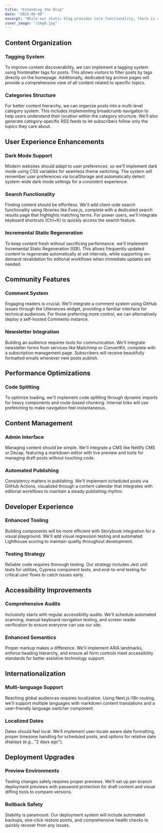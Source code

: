 ```yaml
---
title: "Extending the Blog"
date: "2025-06-08"
excerpt: "While our static blog provides core functionality, there is always room for improvement."
cover_image: "/img8.jpg"
---
```


## Content Organization

### Tagging System

To improve content discoverability, we can implement a tagging system using frontmatter tags for posts. This allows visitors to filter posts by tags directly on the homepage. Additionally, dedicated tag archive pages will provide a comprehensive view of all content related to specific topics.

### Categories Structure

For better content hierarchy, we can organize posts into a multi-level category system. This includes implementing breadcrumb navigation to help users understand their location within the category structure. We'll also generate category-specific RSS feeds to let subscribers follow only the topics they care about.

## User Experience Enhancements

### Dark Mode Support

Modern websites should adapt to user preferences, so we'll implement dark mode using CSS variables for seamless theme switching. The system will remember user preferences via localStorage and automatically detect system-wide dark mode settings for a consistent experience.

### Search Functionality

Finding content should be effortless. We'll add client-side search functionality using libraries like Fuse.js, complete with a dedicated search results page that highlights matching terms. For power users, we'll integrate keyboard shortcuts (Ctrl+K) to quickly access the search feature.

### Incremental Static Regeneration

To keep content fresh without sacrificing performance, we'll implement Incremental Static Regeneration (ISR). This allows frequently updated content to regenerate automatically at set intervals, while supporting on-demand revalidation for editorial workflows when immediate updates are needed.

## Community Features

### Comment System

Engaging readers is crucial. We'll integrate a comment system using GitHub Issues through the Utterances widget, providing a familiar interface for technical audiences. For those preferring more control, we can alternatively deploy a self-hosted Commento instance.

### Newsletter Integration

Building an audience requires tools for communication. We'll integrate newsletter forms from services like Mailchimp or ConvertKit, complete with a subscription management page. Subscribers will receive beautifully formatted emails whenever new posts publish.

## Performance Optimizations

### Code Splitting

To optimize loading, we'll implement code splitting through dynamic imports for heavy components and route-based chunking. Internal links will use prefetching to make navigation feel instantaneous.

## Content Management

### Admin Interface

Managing content should be simple. We'll integrate a CMS like Netlify CMS or Decap, featuring a markdown editor with live preview and tools for managing draft posts without touching code.

### Automated Publishing

Consistency matters in publishing. We'll implement scheduled posts via GitHub Actions, visualized through a content calendar that integrates with editorial workflows to maintain a steady publishing rhythm.

## Developer Experience

### Enhanced Tooling

Building components will be more efficient with Storybook integration for a visual playground. We'll add visual regression testing and automated Lighthouse scoring to maintain quality throughout development.

### Testing Strategy

Reliable code requires thorough testing. Our strategy includes Jest unit tests for utilities, Cypress component tests, and end-to-end testing for critical user flows to catch issues early.

## Accessibility Improvements

### Comprehensive Audits

Inclusivity starts with regular accessibility audits. We'll schedule automated scanning, manual keyboard navigation testing, and screen reader verification to ensure everyone can use our site.

### Enhanced Semantics

Proper markup makes a difference. We'll implement ARIA landmarks, enforce heading hierarchy, and ensure all form controls meet accessibility standards for better assistive technology support.

## Internationalization

### Multi-language Support

Reaching global audiences requires localization. Using Next.js i18n routing, we'll support multiple languages with markdown content translations and a user-friendly language switcher component.

### Localized Dates

Dates should feel local. We'll implement user-locale aware date formatting, proper timezone handling for scheduled posts, and options for relative date displays (e.g., "2 days ago").

## Deployment Upgrades

### Preview Environments

Testing changes safely requires proper previews. We'll set up per-branch deployment previews with password protection for draft content and visual diffing tools to compare versions.

### Rollback Safety

Stability is paramount. Our deployment system will include automated backups, one-click restore points, and comprehensive health checks to quickly recover from any issues.
